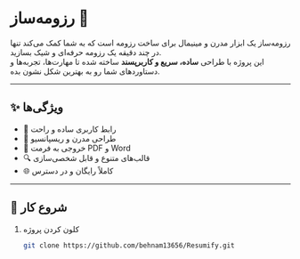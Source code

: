 # رزومه‌ساز 🚀

رزومه‌ساز یک ابزار مدرن و مینیمال برای ساخت رزومه است که به شما کمک می‌کند تنها در چند دقیقه یک رزومه حرفه‌ای و شیک بسازید.  
این پروژه با طراحی **ساده، سریع و کاربرپسند** ساخته شده تا مهارت‌ها، تجربه‌ها و دستاوردهای شما رو به بهترین شکل نشون بده.  

---

## ✨ ویژگی‌ها
- 📝 رابط کاربری ساده و راحت  
- 🎨 طراحی مدرن و ریسپانسیو  
- 📄 خروجی به فرمت PDF و Word  
- 🔍 قالب‌های متنوع و قابل شخصی‌سازی  
- 🌐 کاملاً رایگان و در دسترس  

---

## 🚀 شروع کار
1. کلون کردن پروژه  
   ```bash
   git clone https://github.com/behnam13656/Resumify.git

